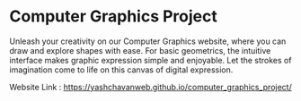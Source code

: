 # Computer Graphics Project

Unleash your creativity on our Computer Graphics website, where you can draw and explore shapes with ease. For basic geometrics, the intuitive interface makes graphic expression simple and enjoyable. Let the strokes of imagination come to life on this canvas of digital expression.

Website Link : https://yashchavanweb.github.io/computer_graphics_project/
